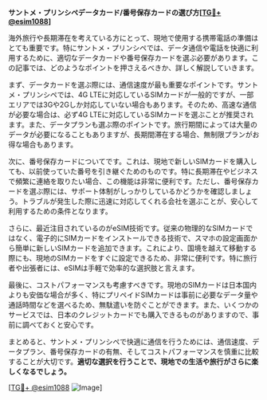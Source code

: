 **サントメ・プリンシペデータカード/番号保存カードの選び方[[TG💪+ @esim1088](https://t.me/s/esim1088)]**

海外旅行や長期滞在を考えている方にとって、現地で使用する携帯電話の準備はとても重要です。特にサントメ・プリンシペでは、データ通信や電話を快適に利用するために、適切なデータカードや番号保存カードを選ぶ必要があります。この記事では、どのようなポイントを押さえるべきか、詳しく解説していきます。

まず、データカードを選ぶ際には、通信速度が最も重要なポイントです。サントメ・プリンシペでは、4G LTEに対応しているSIMカードが一般的ですが、一部エリアでは3Gや2Gしか対応していない場合もあります。そのため、高速な通信が必要な場合は、必ず4G LTEに対応しているSIMカードを選ぶことが推奨されます。また、データプランも選ぶ際のポイントです。旅行期間によっては大量のデータが必要になることもありますが、長期間滞在する場合、無制限プランがお得な場合もあります。

次に、番号保存カードについてです。これは、現地で新しいSIMカードを購入しても、以前使っていた番号を引き継ぐためのものです。特に長期滞在やビジネスで頻繁に連絡を取りたい場合、この機能は非常に便利です。ただし、番号保存カードを選ぶ際には、サポート体制がしっかりしているかどうかを確認しましょう。トラブルが発生した際に迅速に対応してくれる会社を選ぶことが、安心して利用するための条件となります。

さらに、最近注目されているのがeSIM技術です。従来の物理的なSIMカードではなく、電子的にSIMカードをインストールできる技術で、スマホの設定画面から簡単に新しいSIMカードを追加できます。これにより、国境を越えて移動する際にも、現地のSIMカードをすぐに設定できるため、非常に便利です。特に旅行者や出張者には、eSIMは手軽で効率的な選択肢と言えます。

最後に、コストパフォーマンスも考慮すべきです。現地のSIMカードは日本国内よりも安価な場合が多く、特にプリペイドSIMカードは事前に必要なデータ量や通話時間などを選べるため、無駄遣いを防ぐことができます。また、いくつかのサービスでは、日本のクレジットカードでも購入できるものがありますので、事前に調べておくと安心です。

まとめると、サントメ・プリンシペで快適に通信を行うためには、通信速度、データプラン、番号保存カードの有無、そしてコストパフォーマンスを慎重に比較することが大切です。**適切な選択を行うことで、現地での生活や旅行がさらに楽しくなるでしょう。**

[[TG💪+ @esim1088](https://t.me/s/esim1088) ![Image](https://i.postimg.cc/Y0z9fWf4/image.png)]